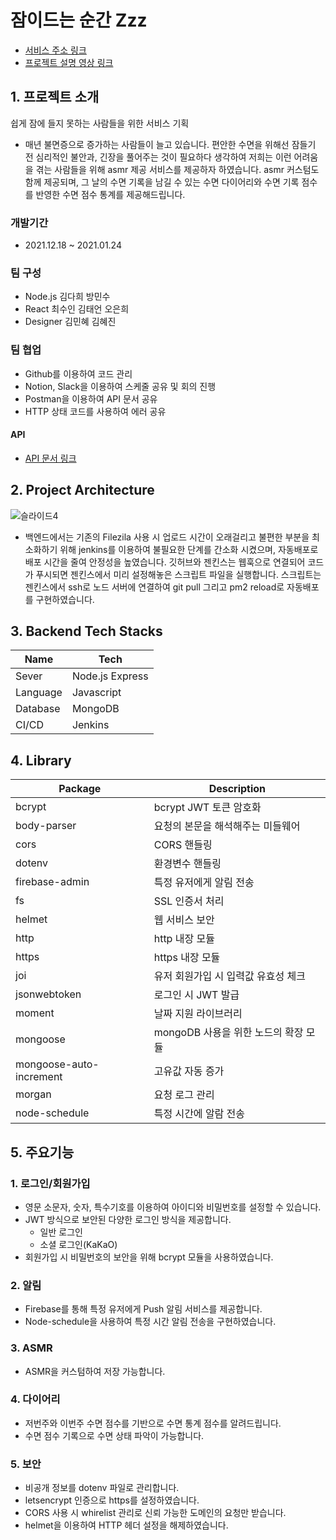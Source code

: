 # 잠이드는 순간 Zzz
- [서비스 주소 링크](https://zzzapp.co.kr)
- [프로젝트 설명 영상 링크](https://www.youtube.com/watch?v=D4G0D7asSYU)

## 1. 프로젝트 소개
쉽게 잠에 들지 못하는 사람들을 위한 서비스 기획
- 매년 불면증으로 증가하는 사람들이 늘고 있습니다.
편안한 수면을 위해선 잠들기 전 심리적인 불안과, 긴장을 풀어주는 것이 필요하다 생각하여
저희는 이런 어려움을 겪는 사람들을 위해 asmr 제공 서비스를 제공하자 하였습니다.
asmr 커스텀도 함께 제공되며, 그 날의 수면 기록을 남길 수 있는 수면 다이어리와 수면 기록 점수를 반영한 수면 점수 통계를 제공해드립니다.
### 개발기간
- 2021.12.18 ~ 2021.01.24
### 팀 구성
- Node.js 김다희 방민수
- React 최수인 김태언 오은희
- Designer 김민혜 김혜진
### 팀 협업
- Github를 이용하여 코드 관리
- Notion, Slack을 이용하여 스케줄 공유 및 회의 진행
- Postman을 이용하여 API 문서 공유
- HTTP 상태 코드를 사용하여 에러 공유
#### API
- [API 문서 링크](https://documenter.getpostman.com/view/18707207/UVXgKwhJ)

## 2. Project Architecture
![슬라이드4](https://user-images.githubusercontent.com/87823892/152728855-ae980301-609a-419d-bfb3-9fd0253a4ed8.PNG)
- 백엔드에서는 기존의 Filezila 사용 시 업로드 시간이 오래걸리고 불편한 부분을 최소화하기 위해 jenkins를 이용하여 불필요한 단계를 간소화 시켰으며, 자동배포로 배포 시간을 줄여 안정성을 높였습니다.
깃허브와 젠킨스는 웹훅으로 연결되어 코드가 푸시되면 젠킨스에서 미리 설정해놓은 스크립트 파일을 실행합니다.
스크립트는 젠킨스에서 ssh로 노드 서버에 연결하여 git pull 그리고 pm2 reload로 자동배포를 구현하였습니다.

## 3. Backend Tech Stacks
|Name|Tech|
|------|---|
|Sever|Node.js  Express|
|Language|Javascript|
|Database|MongoDB|
|CI/CD|Jenkins|

## 4. Library
|Package|Description|
|------|---|
|bcrypt|bcrypt JWT 토큰 암호화|
|body-parser|요청의 본문을 해석해주는 미들웨어|
|cors|CORS 핸들링|
|dotenv|환경변수 핸들링|
|firebase-admin|특정 유저에게 알림 전송|
|fs|SSL 인증서 처리|
|helmet|웹 서비스 보안|
|http|http 내장 모듈|
|https|https 내장 모듈|
|joi|유저 회원가입 시 입력값 유효성 체크|
|jsonwebtoken|로그인 시 JWT 발급|
|moment|날짜 지원 라이브러리|
|mongoose|mongoDB 사용을 위한 노드의 확장 모듈|
|mongoose-auto-increment|고유값 자동 증가|
|morgan|요청 로그 관리|
|node-schedule|특정 시간에 알람 전송|

## 5. 주요기능
### 1. 로그인/회원가입
- 영문 소문자, 숫자,  특수기호를 이용하여 아이디와 비밀번호를 설정할 수 있습니다.
- JWT 방식으로 보안된 다양한 로그인 방식을 제공합니다.
  - 일반 로그인
  - 소셜 로그인(KaKaO)
- 회원가입 시 비밀번호의 보안을 위해 bcrypt 모듈을 사용하였습니다.
### 2. 알림
- Firebase를 통해 특정 유저에게 Push 알림 서비스를 제공합니다.
- Node-schedule을 사용하여 특정 시간 알림 전송을 구현하였습니다.
### 3. ASMR
- ASMR을 커스텀하여 저장 가능합니다.
### 4. 다이어리
- 저번주와 이번주 수면 점수를 기반으로 수면 통계 점수를 알려드립니다.
- 수면 점수 기록으로 수면 상태 파악이 가능합니다.
### 5. 보안
- 비공개 정보를 dotenv 파일로 관리합니다.
- letsencrypt 인증으로 https를 설정하였습니다.
- CORS 사용 시 whirelist 관리로 신뢰 가능한 도메인의 요청만 받습니다.
- helmet을 이용하여 HTTP 헤더 설정을 해제하였습니다.

